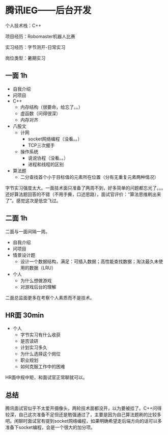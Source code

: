 # 腾讯IEG——后台开发

个人技术栈：C++

项目经历：Robomaster机器人比赛

实习经历：字节测开-日常实习

岗位类型：暑期实习

## 一面 1h

- 自我介绍
- 问项目
- C++
  - 内存结构（很要命，给忘了。。）
  - 虚函数（问得很深）
  - 内存对齐
- 八股文
  - 计网
    - socket网络编程（没看。。）
    - TCP三次握手
  - 操作系统
    - 说说协程（没看。。）
    - 进程和线程的区别
- 算法题
  - 二分查找首个小于目标值的元素所在位置（分有无重复元素两种情况）

字节实习强度太大。一面技术面只准备了两周不到，好多简单的问题都忘光了。。。还好算法题回答的不错（不用手撕，口述思路），面试官评价：“算法思维刷出来了”。感觉这次是低空飞过。

## 二面 1h

二面与一面间隔一周。

- 自我介绍
- 问项目
- 情景设计题
  - 设计一个数据结构，满足：可插入数据；高性能查找数据；淘汰最久未使用的数据（LRU）
- 个人
  - 为什么想做游戏
  - 对游戏后台的理解

二面总监面更多在考察个人素质而不是技术。



## HR面 30min

- 个人
  - 字节实习有什么收获
  - 是否读研
  - 计划实习多久
  - 为什么选择这个岗位
  - 职业规划
  - 如何克服工作中的困难

HR面中规中矩，和面试官正常聊就可以。

## 总结

腾讯面试官似乎不太爱开摄像头，两轮技术面都没开，以为要被挂了。C++问得较深，自己这次准备不足但还是勉强通过了，主要是因为自己算法题刷的比较多吧。闲聊时面试官有提到socket网络编程，如果明确希望走后端方向的话可以多准备下socket编程，会是一个很大的加分项。
